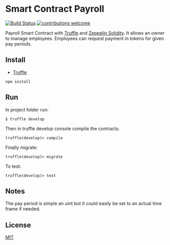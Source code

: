 # Smart Contract Payroll

<div>

[![Build Status](https://travis-ci.org/NFhbar/payroll.png?branch=master)](https://travis-ci.org/NFhbar/payroll)
[![contributions welcome](https://img.shields.io/badge/contributions-welcome-brightgreen.svg?style=flat)](https://github.com/NFhbar/payroll/issues)

</div>

Payroll Smart Contract with [Truffle](https://github.com/trufflesuite/truffle-core) and
[Zeppelin Solidity](https://github.com/OpenZeppelin/zeppelin-solidity). It allows an owner to
manage employees. Employees can request payment in tokens for given pay periods.

## Install
- [Truffle](https://github.com/trufflesuite/truffle-core)
```
npm install
```

## Run
In project folder run:
```
$ truffle develop
```
Then in truffle develop console compile the contracts:
```
truffle(develop)> compile
```
Finally migrate:
```
truffle(develop)> migrate
```
To test:
```
truffle(develop)> test
```

## Notes
The pay period is simple an uint but it could easily be set to an actual time frame
if needed.

## License
[MIT](https://github.com/OpenZeppelin/zeppelin-solidity/blob/master/LICENSE)
